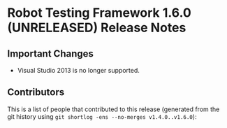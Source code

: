 Robot Testing Framework 1.6.0 (UNRELEASED) Release Notes
========================================================

Important Changes
-----------------

* Visual Studio 2013 is no longer supported.

Contributors
------------

This is a list of people that contributed to this release (generated from the
git history using `git shortlog -ens --no-merges v1.4.0..v1.6.0`):

